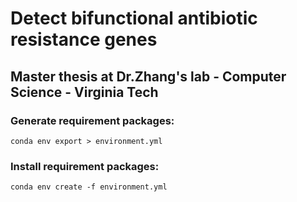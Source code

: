 # Detect bifunctional antibiotic resistance genes
## Master thesis at Dr.Zhang's lab - Computer Science - Virginia Tech

### Generate requirement packages:
    conda env export > environment.yml

### Install requirement packages:
    conda env create -f environment.yml

